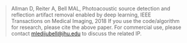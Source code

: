 > Allman D, Reiter A, Bell MAL, Photoacoustic source detection and reflection artifact removal enabled by deep learning, IEEE Transactions on Medical Imaging, 2018
If you use the code/algorithm for research, please cite the above paper. For commercial use, please contact mledijubell@jhu.edu to discuss the related IP.
